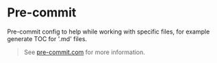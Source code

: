 # Pre-commit

Pre-commit config to help while working with specific files, for example generate TOC for '.md' files.

> See [pre-commit.com](https://pre-commit.com/) for more information.
